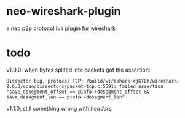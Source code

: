 # neo-wireshark-plugin
a neo p2p protocol lua plugin for wireshark
# todo
v1.0.0: when bytes splited into packets got the assertion: 
```
Dissector bug, protocol TCP: /build/wireshark-rjGTDh/wireshark-2.6.3/epan/dissectors/packet-tcp.c:5591: failed assertion "save_desegment_offset == pinfo->desegment_offset && save_desegment_len == pinfo->desegment_len"
```
v1.1.0: still something wrong with *headers*





